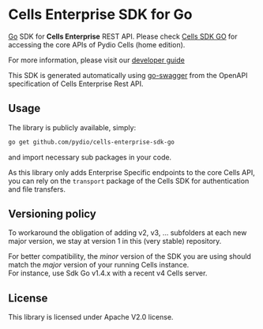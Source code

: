 # Cells Enterprise SDK for Go

[Go](https://golang.org/) SDK for **Cells Enterprise** REST API. Please check [Cells SDK GO](https://github.com/pydio/cells-sdk-go) for accessing the core APIs of Pydio Cells (home edition).

For more information, please visit our [developer guide](https://pydio.com/en/docs/developer-guide)

This SDK is generated automatically using [go-swagger](https://github.com/go-swagger/go-swagger) from the OpenAPI specification of Cells Enterprise Rest API. 

## Usage

The library is publicly available, simply:

```sh
go get github.com/pydio/cells-enterprise-sdk-go 
```

and import necessary sub packages in your code.

As this library only adds Enterprise Specific endpoints to the core Cells API, you can rely on the `transport` package of the Cells SDK for authentication and file transfers.

## Versioning policy

To workaround the obligation of adding v2, v3, ...  subfolders at each new major version, we stay at version 1 in this (very stable) repository.

For better compatibility, the _minor_ version of the SDK you are using should match the _major_ version of your running Cells instance.  
For instance, use Sdk Go v1.4.x with a recent v4 Cells server. 

## License

This library is licensed under Apache V2.0 license.
